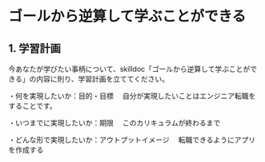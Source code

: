 # ゴールから逆算して学ぶことができる

## 1. 学習計画

今あなたが学びたい事柄について、skilldoc「ゴールから逆算して学ぶことができる」の内容に則り、学習計画を立ててください。

・何を実現したいか：目的・目標
　自分が実現したいことはエンジニア転職をすることです。

・いつまでに実現したいか：期限
　このカリキュラムが終わるまで

・どんな形で実現したいか：アウトプットイメージ
　転職できるようにアプリを作成する


 
　
